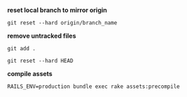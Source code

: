 **reset local branch to mirror origin**

`git reset --hard origin/branch_name`

**remove untracked files**

`git add .`

`git reset --hard HEAD`

**compile assets**

`RAILS_ENV=production bundle exec rake assets:precompile`
